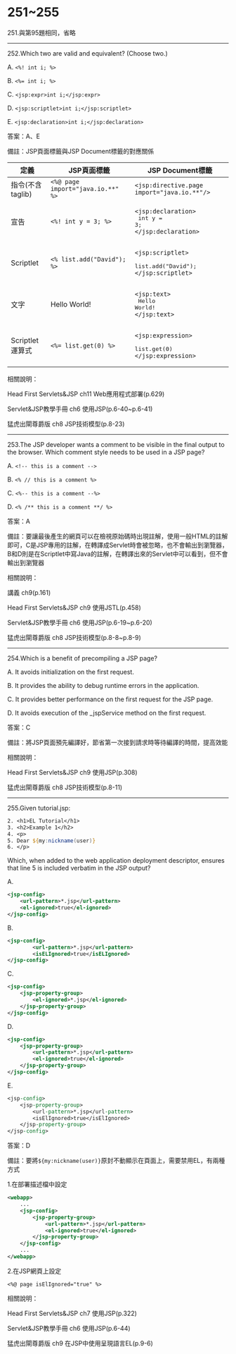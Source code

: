 251~255
========================

251.與第95題相同，省略

---
252.Which two are valid and equivalent? (Choose two.)

A.   `<%! int i; %> `

B.   `<%= int i; %>`

C.   `<jsp:expr>int i;</jsp:expr>` 

D.   `<jsp:scriptlet>int i;</jsp:scriptlet>` 

E.   `<jsp:declaration>int i;</jsp:declaration>`

答案：A、E

備註：JSP頁面標籤與JSP Document標籤的對應關係

| 定義 | JSP頁面標籤 |  JSP Document標籤 |
| ----- | ----- | ----- |
| 指令(不含taglib)|`<%@ page import="java.io.**" %>`|`<jsp:directive.page import="java.io.**"/>`|
| 宣告|`<%! int y = 3; %>`|<pre>`<jsp:declaration>`<br> 	int y = 3;<br>`</jsp:declaration>`</pre>|
| Scriptlet|`<% list.add("David"); %>`|<pre>`<jsp:scriptlet>`<br> 	list.add("David");<br>`</jsp:scriptlet>`</pre>|
| 文字| Hello World!| <pre>`<jsp:text>`<br> 	Hello World!<br>`</jsp:text>`</pre>|
| Scriptlet運算式|`<%= list.get(0) %>`|<pre>`<jsp:expression>`<br> 	list.get(0)<br>`</jsp:expression>`</pre>|


相關說明：

Head First Servlets&JSP ch11 Web應用程式部署(p.629)

Servlet&JSP教學手冊 ch6 使用JSP(p.6-40~p.6-41)

猛虎出閘尊爵版 ch8 JSP技術模型(p.8-23)

---
253.The JSP developer wants a comment to be visible in the final output to the browser. Which comment style needs to be used in a JSP page?

A.   `<!-- this is a comment -->` 

B.   `<% // this is a comment %>` 

C.   `<%-- this is a comment --%>` 

D.   `<% /** this is a comment **/ %>`

答案：A

備註：要讓最後產生的網頁可以在檢視原始碼時出現註解，使用一般HTML的註解即可，C是JSP專用的註解，在轉譯成Servlet時會被忽略，也不會輸出到瀏覽器，B和D則是在Scriptlet中寫Java的註解，在轉譯出來的Servlet中可以看到，但不會輸出到瀏覽器

相關說明：

講義 ch9(p.161)

Head First Servlets&JSP ch9 使用JSTL(p.458)

Servlet&JSP教學手冊 ch6 使用JSP(p.6-19~p.6-20)

猛虎出閘尊爵版 ch8 JSP技術模型(p.8-8~p.8-9)


---
254.Which is a benefit of precompiling a JSP page?

A.   It avoids initialization on the first request. 

B.   It provides the ability to debug runtime errors in the application. 

C.   It provides better performance on the first request for the JSP page. 

D.   It avoids execution of the _jspService method on the first request.

答案：C

備註：將JSP頁面預先編譯好，節省第一次接到請求時等待編譯的時間，提高效能

相關說明：

Head First Servlets&JSP ch9 使用JSP(p.308)

猛虎出閘尊爵版 ch8 JSP技術模型(p.8-11)

---
255.Given tutorial.jsp: 

```jsp
2. <h1>EL Tutorial</h1> 
3. <h2>Example 1</h2> 
4. <p> 
5. Dear ${my:nickname(user)} 
6. </p> 
```

Which, when added to the web application deployment descriptor, ensures that line 5 is included verbatim in the JSP output?

A.   

```xml
<jsp-config> 
	<url-pattern>*.jsp</url-pattern> 
	<el-ignored>true</el-ignored> 
</jsp-config>
```

B.   

```xml
<jsp-config> 
		<url-pattern>*.jsp</url-pattern> 
		<isELIgnored>true</isELIgnored> 
</jsp-config> 
```

C.   

```xml
<jsp-config> 
	<jsp-property-group> 
		<el-ignored>*.jsp</el-ignored> 
	</jsp-property-group> 
</jsp-config> 
```

D.   

```xml
<jsp-config> 
	<jsp-property-group> 
		<url-pattern>*.jsp</url-pattern> 
		<el-ignored>true</el-ignored> 
	</jsp-property-group> 
</jsp-config> 
```

E.   

```jsp
<jsp-config> 
	<jsp-property-group> 
		<url-pattern>*.jsp</url-pattern> 
		<isElIgnored>true</isElIgnored> 
	</jsp-property-group> 
</jsp-config>
```

答案：D

備註：要將`${my:nickname(user)}`原封不動顯示在頁面上，需要禁用EL，有兩種方式

1.在部署描述檔中設定

```xml
<webapp>
	...
	<jsp-config> 
		<jsp-property-group> 
			<url-pattern>*.jsp</url-pattern> 
			<el-ignored>true</el-ignored> 
		</jsp-property-group> 
	</jsp-config> 
	...
</webapp>
```

2.在JSP網頁上設定

`<%@ page isElIgnored="true" %>`

相關說明：

Head First Servlets&JSP ch7 使用JSP(p.322)

Servlet&JSP教學手冊 ch6 使用JSP(p.6-44)

猛虎出閘尊爵版 ch9 在JSP中使用呈現語言EL(p.9-6)
